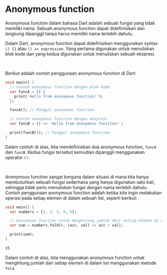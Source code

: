 # Anonymous function

Anonymous function dalam bahasa Dart adalah sebuah fungsi yang tidak memiliki nama. Sebuah anonymous function dapat didefinisikan dan langsung dipanggil tanpa harus memiliki nama terlebih dahulu.

Dalam Dart, anonymous function dapat didefinisikan menggunakan syntax `() {}` atau `() => expression`. Yang pertama digunakan untuk menuliskan blok kode dan yang kedua digunakan untuk menuliskan sebuah ekspresi.

</br>

Berikut adalah contoh penggunaan anonymous function di Dart:

```Dart
void main() {
  // Contoh anonymous function dengan blok kode
  var funcA = () {
    print('Hello from anonymous function!');
  };

  funcA(); // Panggil anonymous function

  // Contoh anonymous function dengan ekspresi
  var funcB = () => 'Hello from anonymous function!';

  print(funcB()); // Panggil anonymous function
}
```

Dalam contoh di atas, kita mendefinisikan dua anonymous function, `funcA` dan `funcB`. Kedua fungsi tersebut kemudian dipanggil menggunakan operator `()`.

</br>

Anonymous function sangat berguna dalam situasi di mana kita hanya membutuhkan sebuah fungsi sederhana yang hanya digunakan satu kali, sehingga tidak perlu menuliskan fungsi dengan nama terlebih dahulu. Contoh penggunaan anonymous function adalah ketika kita ingin melakukan operasi pada setiap elemen di dalam sebuah list, seperti berikut:

```Dart
void main() {
  var numbers = [1, 2, 3, 4, 5];

  // Anonymous function untuk menghitung jumlah dari setiap elemen di dalam list
  var sum = numbers.fold(0, (acc, val) => acc + val);

  print(sum);
}
```
```sh
15
```

Dalam contoh di atas, kita menggunakan anonymous function untuk menghitung jumlah dari setiap elemen di dalam list menggunakan metode `fold`.